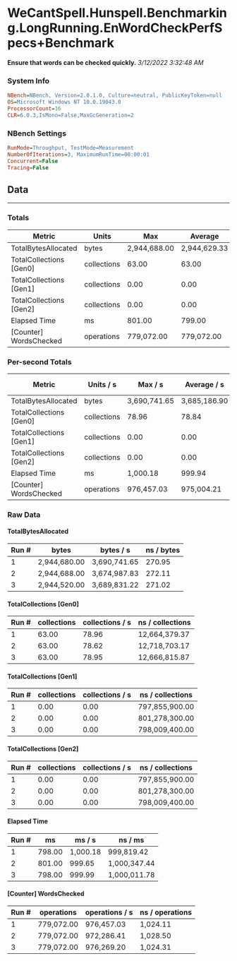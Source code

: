 ﻿# WeCantSpell.Hunspell.Benchmarking.LongRunning.EnWordCheckPerfSpecs+Benchmark
__Ensure that words can be checked quickly.__
_3/12/2022 3:32:48 AM_
### System Info
```ini
NBench=NBench, Version=2.0.1.0, Culture=neutral, PublicKeyToken=null
OS=Microsoft Windows NT 10.0.19043.0
ProcessorCount=16
CLR=6.0.3,IsMono=False,MaxGcGeneration=2
```

### NBench Settings
```ini
RunMode=Throughput, TestMode=Measurement
NumberOfIterations=3, MaximumRunTime=00:00:01
Concurrent=False
Tracing=False
```

## Data
-------------------

### Totals
|          Metric |           Units |             Max |         Average |             Min |          StdDev |
|---------------- |---------------- |---------------- |---------------- |---------------- |---------------- |
|TotalBytesAllocated |           bytes |    2,944,688.00 |    2,944,629.33 |    2,944,520.00 |           94.77 |
|TotalCollections [Gen0] |     collections |           63.00 |           63.00 |           63.00 |            0.00 |
|TotalCollections [Gen1] |     collections |            0.00 |            0.00 |            0.00 |            0.00 |
|TotalCollections [Gen2] |     collections |            0.00 |            0.00 |            0.00 |            0.00 |
|    Elapsed Time |              ms |          801.00 |          799.00 |          798.00 |            1.73 |
|[Counter] WordsChecked |      operations |      779,072.00 |      779,072.00 |      779,072.00 |            0.00 |

### Per-second Totals
|          Metric |       Units / s |         Max / s |     Average / s |         Min / s |      StdDev / s |
|---------------- |---------------- |---------------- |---------------- |---------------- |---------------- |
|TotalBytesAllocated |           bytes |    3,690,741.65 |    3,685,186.90 |    3,674,987.83 |        8,844.38 |
|TotalCollections [Gen0] |     collections |           78.96 |           78.84 |           78.62 |            0.19 |
|TotalCollections [Gen1] |     collections |            0.00 |            0.00 |            0.00 |            0.00 |
|TotalCollections [Gen2] |     collections |            0.00 |            0.00 |            0.00 |            0.00 |
|    Elapsed Time |              ms |        1,000.18 |          999.94 |          999.65 |            0.27 |
|[Counter] WordsChecked |      operations |      976,457.03 |      975,004.21 |      972,286.41 |        2,355.56 |

### Raw Data
#### TotalBytesAllocated
|           Run # |           bytes |       bytes / s |      ns / bytes |
|---------------- |---------------- |---------------- |---------------- |
|               1 |    2,944,680.00 |    3,690,741.65 |          270.95 |
|               2 |    2,944,688.00 |    3,674,987.83 |          272.11 |
|               3 |    2,944,520.00 |    3,689,831.22 |          271.02 |

#### TotalCollections [Gen0]
|           Run # |     collections | collections / s |ns / collections |
|---------------- |---------------- |---------------- |---------------- |
|               1 |           63.00 |           78.96 |   12,664,379.37 |
|               2 |           63.00 |           78.62 |   12,718,703.17 |
|               3 |           63.00 |           78.95 |   12,666,815.87 |

#### TotalCollections [Gen1]
|           Run # |     collections | collections / s |ns / collections |
|---------------- |---------------- |---------------- |---------------- |
|               1 |            0.00 |            0.00 |  797,855,900.00 |
|               2 |            0.00 |            0.00 |  801,278,300.00 |
|               3 |            0.00 |            0.00 |  798,009,400.00 |

#### TotalCollections [Gen2]
|           Run # |     collections | collections / s |ns / collections |
|---------------- |---------------- |---------------- |---------------- |
|               1 |            0.00 |            0.00 |  797,855,900.00 |
|               2 |            0.00 |            0.00 |  801,278,300.00 |
|               3 |            0.00 |            0.00 |  798,009,400.00 |

#### Elapsed Time
|           Run # |              ms |          ms / s |         ns / ms |
|---------------- |---------------- |---------------- |---------------- |
|               1 |          798.00 |        1,000.18 |      999,819.42 |
|               2 |          801.00 |          999.65 |    1,000,347.44 |
|               3 |          798.00 |          999.99 |    1,000,011.78 |

#### [Counter] WordsChecked
|           Run # |      operations |  operations / s | ns / operations |
|---------------- |---------------- |---------------- |---------------- |
|               1 |      779,072.00 |      976,457.03 |        1,024.11 |
|               2 |      779,072.00 |      972,286.41 |        1,028.50 |
|               3 |      779,072.00 |      976,269.20 |        1,024.31 |


